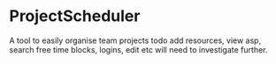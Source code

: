# ProjectScheduler
A tool to easily organise team projects
todo
add resources, view asp, search free time blocks, logins, edit etc will need to investigate further.
